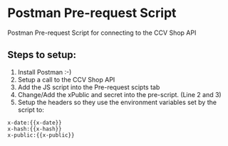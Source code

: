 # Postman Pre-request Script
Postman Pre-request Script for connecting to the CCV Shop API

## Steps to setup:

1. Install Postman :-)
2. Setup a call to the CCV Shop API
3. Add the JS script into the Pre-request scipts tab
4. Change/Add the xPublic and secret into the pre-script. (Line 2 and 3)
5. Setup the headers so they use the environment variables set by the script to: 

```
x-date:{{x-date}}
x-hash:{{x-hash}}
x-public:{{x-public}}
```



